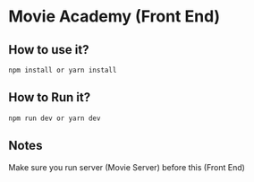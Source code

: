 # Movie Academy (Front End)

## How to use it?

`npm install or yarn install`
## How to Run it?

`npm run dev or yarn dev`

## Notes

Make sure you run server (Movie Server) before this (Front End)
